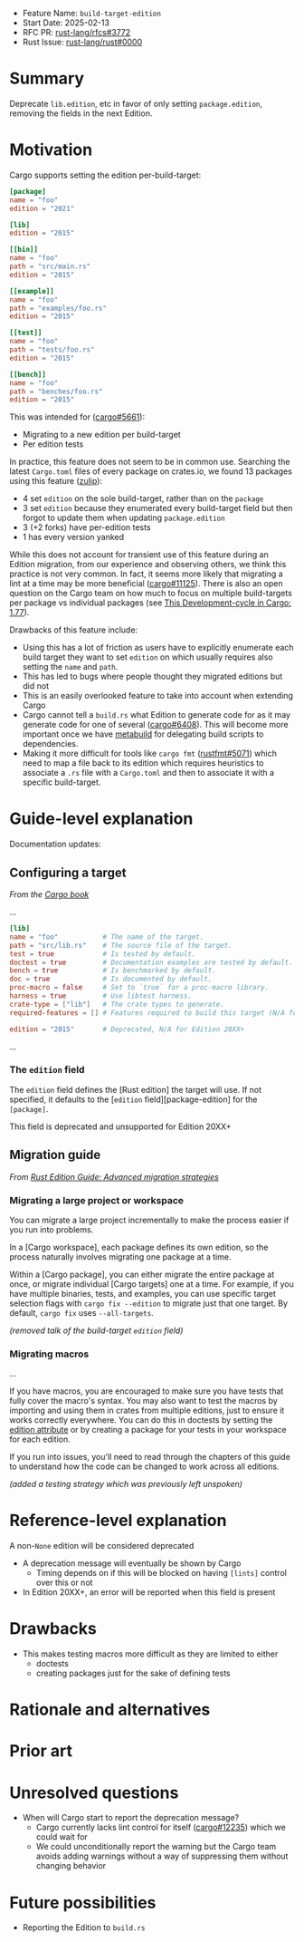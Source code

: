 - Feature Name: `build-target-edition`
- Start Date: 2025-02-13
- RFC PR: [rust-lang/rfcs#3772](https://github.com/rust-lang/rfcs/pull/3772)
- Rust Issue: [rust-lang/rust#0000](https://github.com/rust-lang/rust/issues/0000)

# Summary
[summary]: #summary

Deprecate `lib.edition`, etc in favor of only setting `package.edition`, removing the fields in the next Edition.

# Motivation
[motivation]: #motivation

Cargo supports setting the edition per-build-target:
```toml
[package]
name = "foo"
edition = "2021"

[lib]
edition = "2015"

[[bin]]
name = "foo"
path = "src/main.rs"
edition = "2015"

[[example]]
name = "foo"
path = "examples/foo.rs"
edition = "2015"

[[test]]
name = "foo"
path = "tests/foo.rs"
edition = "2015"

[[bench]]
name = "foo"
path = "benches/foo.rs"
edition = "2015"
```

This was intended for ([cargo#5661](https://github.com/rust-lang/cargo/issues/5661)):
- Migrating to a new edition per build-target
- Per edition tests

In practice, this feature does not seem to be in common use.
Searching the latest `Cargo.toml` files of every package on crates.io,
we found 13 packages using this feature
([zulip](https://rust-lang.zulipchat.com/#narrow/channel/246057-t-cargo/topic/Deprecate.20build-target.20.60edition.60.20field.3F/near/499047806)):
- 4 set `edition` on the sole build-target, rather than on the `package`
- 3 set `edition` because they enumerated every build-target field but then forgot to update them when updating `package.edition`
- 3 (+2 forks) have per-edition tests
- 1 has every version yanked

While this does not account for transient use of this feature during an Edition migration,
from our experience and observing others, we think this practice is not very common.
In fact, it seems more likely that migrating a lint at a time may be more beneficial
([cargo#11125](https://github.com/rust-lang/cargo/issues/11125#issuecomment-2641119791)).
There is also an open question on the Cargo team on how much to focus on multiple build-targets per package
vs individual packages
(see [This Development-cycle in Cargo: 1.77](https://blog.rust-lang.org/inside-rust/2024/02/13/this-development-cycle-in-cargo-1-77.html#when-to-use-packages-or-workspaces)).

Drawbacks of this feature include:
- Using this has a lot of friction as users have to explicitly
  enumerate each build target they want to set `edition` on which usually requires
  also setting the `name` and `path`.
- This has led to bugs where people thought they migrated editions but did not
- This is an easily overlooked feature to take into account when extending Cargo
- Cargo cannot tell a `build.rs` what Edition to generate code for as it may generate code for one of several
  ([cargo#6408](https://github.com/rust-lang/cargo/issues/6408)).
  This will become more important once we have [metabuild](https://github.com/rust-lang/cargo/issues/14903) for delegating build scripts to dependencies.
- Making it more difficult for tools like `cargo fmt`
  ([rustfmt#5071](https://github.com/rust-lang/rustfmt/pull/5071)) which need to map
  a file back to its edition which requires heuristics to associate a `.rs`
  file with a `Cargo.toml` and then to associate it with a specific build-target.

# Guide-level explanation
[guide-level-explanation]: #guide-level-explanation

Documentation updates:

## Configuring a target

*From the [Cargo book](https://doc.rust-lang.org/cargo/reference/cargo-targets.html#configuring-a-target)*

...

```toml
[lib]
name = "foo"           # The name of the target.
path = "src/lib.rs"    # The source file of the target.
test = true            # Is tested by default.
doctest = true         # Documentation examples are tested by default.
bench = true           # Is benchmarked by default.
doc = true             # Is documented by default.
proc-macro = false     # Set to `true` for a proc-macro library.
harness = true         # Use libtest harness.
crate-type = ["lib"]   # The crate types to generate.
required-features = [] # Features required to build this target (N/A for lib).

edition = "2015"       # Deprecated, N/A for Edition 20XX+
```

...

### The `edition` field

The `edition` field defines the [Rust edition] the target will use. If not
specified, it defaults to the [`edition` field][package-edition] for the
`[package]`.

This field is deprecated and unsupported for Edition 20XX+

## Migration guide

*From [Rust Edition Guide: Advanced migration strategies](https://doc.rust-lang.org/nightly/edition-guide/editions/advanced-migrations.html#migrating-a-large-project-or-workspace)*

### Migrating a large project or workspace

You can migrate a large project incrementally to make the process easier if you run into problems.

In a [Cargo workspace], each package defines its own edition, so the process naturally involves migrating one package at a time.

Within a [Cargo package], you can either migrate the entire package at once, or migrate individual [Cargo targets] one at a time.
For example, if you have multiple binaries, tests, and examples, you can use specific target selection flags with `cargo fix --edition` to migrate just that one target.
By default, `cargo fix` uses `--all-targets`.

*(removed talk of the build-target `edition` field)*

### Migrating macros

...

If you have macros, you are encouraged to make sure you have tests that fully
cover the macro's syntax. You may also want to test the macros by importing and
using them in crates from multiple editions, just to ensure it works correctly
everywhere.
You can do this in doctests by setting the [edition attribute](https://doc.rust-lang.org/stable/rustdoc/write-documentation/documentation-tests.html#attributes)
or by creating a package for your tests in your workspace for each edition.

If you run into issues, you'll need to read through the chapters of
this guide to understand how the code can be changed to work across all
editions.

*(added a testing strategy which was previously left unspoken)*

# Reference-level explanation
[reference-level-explanation]: #reference-level-explanation

A non-`None` edition will be considered deprecated
- A deprecation message will eventually be shown by Cargo
  - Timing depends on if this will be blocked on having `[lints]` control over this or not
- In Edition 20XX+, an error will be reported when this field is present

# Drawbacks
[drawbacks]: #drawbacks

- This makes testing macros more difficult as they are limited to either
  - doctests
  - creating packages just for the sake of defining tests

# Rationale and alternatives
[rationale-and-alternatives]: #rationale-and-alternatives

# Prior art
[prior-art]: #prior-art

# Unresolved questions
[unresolved-questions]: #unresolved-questions

- When will Cargo start to report the deprecation message?
  - Cargo currently lacks lint control for itself ([cargo#12235](https://github.com/rust-lang/cargo/issues/12235)) which we could wait for
  - We could unconditionally report the warning but the Cargo team avoids adding warnings without a way of suppressing them without changing behavior

# Future possibilities
[future-possibilities]: #future-possibilities

- Reporting the Edition to `build.rs`
